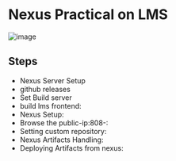 # Nexus Practical on LMS
![image](https://user-images.githubusercontent.com/-2953323/-09366876-d640dc80-7894---eb-9a4f--0be67c000f4.png)

## Steps
- Nexus Server Setup
- github releases
- Set Build server
- build lms frontend:
- Nexus Setup:
- Browse the public-ip:808-:
- Setting custom repository:
- Nexus Artifacts Handling:
- Deploying Artifacts from nexus:



